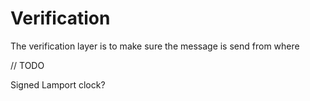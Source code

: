 # Verification

The verification layer is to make sure the message is send from where

// TODO

Signed
Lamport clock?
